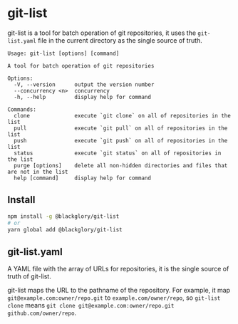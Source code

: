 # git-list
git-list is a tool for batch operation of git repositories,
it uses the `git-list.yaml` file in the current directory
as the single source of truth.

```
Usage: git-list [options] [command]

A tool for batch operation of git repositories

Options:
  -V, --version      output the version number
  --concurrency <n>  concurrency
  -h, --help         display help for command

Commands:
  clone              execute `git clone` on all of repositories in the list
  pull               execute `git pull` on all of repositories in the list
  push               execute `git push` on all of repositories in the list
  status             execute `git status` on all of repositories in the list
  purge [options]    delete all non-hidden directories and files that are not in the list
  help [command]     display help for command
```

## Install
```sh
npm install -g @blackglory/git-list
# or
yarn global add @blackglory/git-list
```

## git-list.yaml
A YAML file with the array of URLs for repositories,
it is the single source of truth of git-list.

git-list maps the URL to the pathname of the repository.
For example, it map `git@example.com:owner/repo.git` to `example.com/owner/repo`,
so `git-list clone` means `git clone git@example.com:owner/repo.git github.com/owner/repo`.
